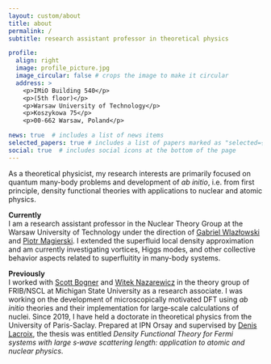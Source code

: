 ```yaml
---
layout: custom/about
title: about
permalink: /
subtitle: research assistant professor in theoretical physics

profile:
  align: right
  image: profile_picture.jpg
  image_circular: false # crops the image to make it circular
  address: >
    <p>IMiO Building 540</p>
    <p>(5th floor)</p>
    <p>Warsaw University of Technology</p>
    <p>Koszykowa 75</p>
    <p>00-662 Warsaw, Poland</p>

news: true  # includes a list of news items
selected_papers: true # includes a list of papers marked as "selected={true}"
social: true  # includes social icons at the bottom of the page
---
```


As a theoretical physicist, my research interests are primarily focused on quantum many-body problems and development of *ab initio*, i.e. from first principle, density functional theories with applications to nuclear and atomic physics.

**Currently**  
I am a research assistant professor in the Nuclear Theory Group at the Warsaw University of Technology under the direction of [Gabriel Wlazłowski](http://wlazlowski.fizyka.pw.edu.pl/) and [Piotr Magierski](http://www.if.pw.edu.pl/~magiersk).
I extended the superfluid local density approximation and am currently investigating vortices, Higgs modes, and other collective behavior aspects related to superfluitity in many-body systems.

**Previously**  
I worked with [Scott Bogner](https://nscl.msu.edu/directory/bogner.html) and [Witek Nazarewicz](https://nscl.msu.edu/directory/witek.html) in the theory group of FRIB/NSCL at Michigan State University as a research associate.
I was working on the development of microscopically motivated DFT using *ab initio* theories and their implementation for large‑scale calculations of nuclei.
Since 2019, I have held a doctorate in theoretical physics from the University of Paris-Saclay.
Prepared at IPN Orsay and supervised by [Denis Lacroix](https://sites.google.com/view/lacroixhomepage), the thesis was entitled *Density Functional Theory for Fermi systems with large s‑wave scattering length: application to atomic and nuclear physics*.